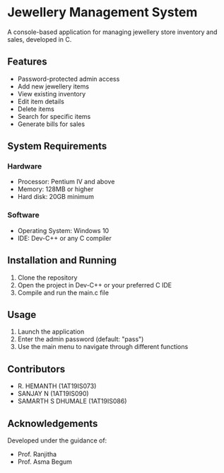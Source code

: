 # Jewellery Management System

A console-based application for managing jewellery store inventory and sales, developed in C.

## Features

- Password-protected admin access
- Add new jewellery items
- View existing inventory
- Edit item details
- Delete items
- Search for specific items
- Generate bills for sales

## System Requirements

### Hardware
- Processor: Pentium IV and above
- Memory: 128MB or higher
- Hard disk: 20GB minimum

### Software
- Operating System: Windows 10
- IDE: Dev-C++ or any C compiler

## Installation and Running

1. Clone the repository
2. Open the project in Dev-C++ or your preferred C IDE
3. Compile and run the main.c file

## Usage

1. Launch the application
2. Enter the admin password (default: "pass")
3. Use the main menu to navigate through different functions

## Contributors

- R. HEMANTH (1AT19IS073)
- SANJAY N (1AT19IS090)
- SAMARTH S DHUMALE (1AT19IS086)

## Acknowledgements

Developed under the guidance of:
- Prof. Ranjitha
- Prof. Asma Begum



